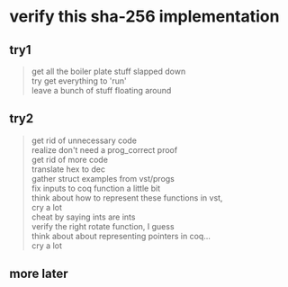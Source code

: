 # verify this sha-256 implementation

## try1
> get all the boiler plate stuff slapped down  
> try get everything to 'run'  
> leave a bunch of stuff floating around  

## try2
> get rid of unnecessary code  
> realize don't need a prog_correct proof  
> get rid of more code  
> translate hex to dec  
> gather struct examples from vst/progs  
> fix inputs to coq function a little bit  
> think about how to represent these functions in vst,  
> cry a lot  
> cheat by saying ints are ints  
> verify the right rotate function, I guess  
> think about about representing pointers in coq...  
> cry a lot  


## more later